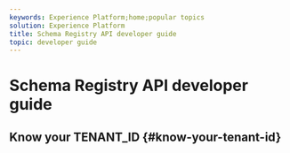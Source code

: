 ```yaml
---
keywords: Experience Platform;home;popular topics
solution: Experience Platform
title: Schema Registry API developer guide
topic: developer guide
---
```


# Schema Registry API developer guide

## Know your TENANT_ID {#know-your-tenant-id}